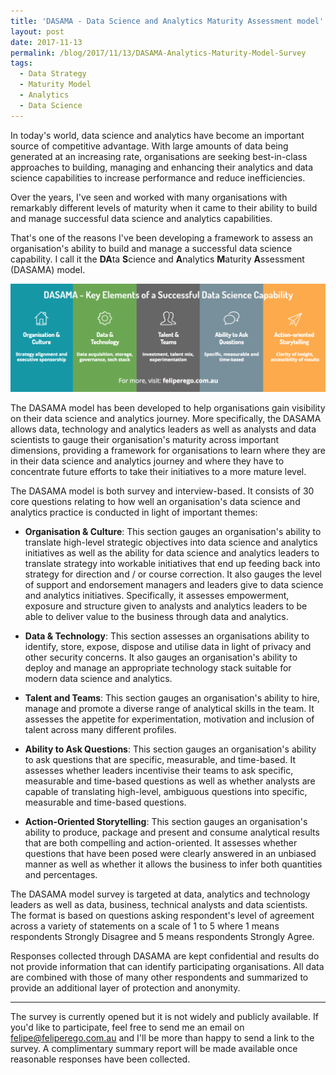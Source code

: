 ```yaml
---
title: 'DASAMA - Data Science and Analytics Maturity Assessment model'
layout: post
date: 2017-11-13
permalink: /blog/2017/11/13/DASAMA-Analytics-Maturity-Model-Survey
tags:
  - Data Strategy
  - Maturity Model
  - Analytics
  - Data Science
---
```


In today's world, data science and analytics have become an important source of competitive advantage. With large amounts of data being generated at an increasing rate, organisations are seeking best-in-class approaches to building, managing and enhancing their analytics and data science capabilities to increase performance and reduce inefficiencies. 

Over the years, I've seen and worked with many organisations with remarkably different levels of maturity when it came to their ability to build and manage successful data science and analytics capabilities.

That's one of the reasons I've been developing a framework to assess an organisation's ability to build and manage a successful data science capability. I call it the **DA**ta **S**cience and **A**nalytics **M**aturity **A**ssessment (DASAMA) model. 

![](https://github.com/FelipeRego/feliperego.github.io/raw/master/images/dasamasummary1.png)<!-- -->

The DASAMA model has been developed to help organisations gain visibility on their data science and analytics journey. More specifically, the DASAMA allows data, technology and analytics leaders as well as analysts and data scientists to gauge their organisation's maturity across important dimensions, providing a framework for organisations to learn where they are in their data science and analytics journey and where they have to concentrate future efforts to take their initiatives to a more mature level.

The DASAMA model is both survey and interview-based. It consists of 30 core questions relating to how well an organisation's data science and analytics practice is conducted in light of important themes:

- **Organisation & Culture**: This section gauges an organisation's ability to translate high-level strategic objectives into data science and analytics initiatives as well as the ability for data science and analytics leaders to translate strategy into workable initiatives that end up feeding back into strategy for direction and / or course correction. It also gauges the level of support and endorsement managers and leaders give to data science and analytics initiatives. Specifically, it assesses empowerment, exposure and structure given to analysts and analytics leaders to be able to deliver value to the business through data and analytics.

- **Data & Technology**: This section assesses an organisations ability to identify, store, expose, dispose and utilise data in light of privacy and other security concerns. It also gauges an organisation's ability to deploy and manage an appropriate technology stack suitable for modern data science and analytics.

- **Talent and Teams**: This section gauges an organisation's ability to hire, manage and promote a diverse range of analytical skills in the team. It assesses the appetite for experimentation, motivation and inclusion of talent across many different profiles.

- **Ability to Ask Questions**: This section gauges an organisation's ability to ask questions that are specific, measurable, and time-based. It assesses whether leaders incentivise their teams to ask specific, measurable and time-based questions as well as whether analysts are capable of translating high-level, ambiguous questions into specific, measurable and time-based questions.

- **Action-Oriented Storytelling**: This section gauges an organisation's ability to produce, package and present and consume analytical results that are both compelling and action-oriented. It assesses whether questions that have been posed were clearly answered in an unbiased manner as well as whether it allows the business to infer both quantities and percentages.


The DASAMA model survey is targeted at data, analytics and technology leaders as well as data, business, technical analysts and data scientists. The format is based on questions asking respondent's level of agreement across a variety of statements on a scale of 1 to 5 where 1 means respondents Strongly Disagree and 5 means respondents Strongly Agree.

Responses collected through DASAMA are kept confidential and results do not provide information that can identify participating organisations. All data are combined with those of many other respondents and summarized to provide an additional layer of protection and anonymity.

****

The survey is currently opened but it is not widely and publicly available. If you'd like to participate, feel free to send me an email on felipe@feliperego.com.au and I'll be more than happy to send a link to the survey. A complimentary summary report will be made available once reasonable responses have been collected.
